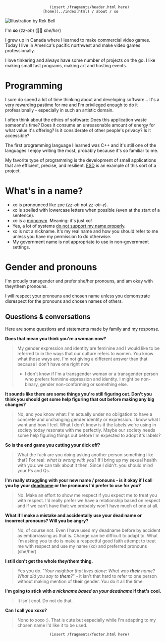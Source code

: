                         (insert /fragments/header.html here)
                     [home](../index.html) / about / xo

![Illustration by [Rek Bell](https://kokorobot.ca/)](/data/site/xo_profile_pic.jpg)

I'm **xo** (*zz-oh*) (🏳️‍⚧️ *she/her*)

I grew up in Canada where I learned to make commercial video games. Today I live
in America's pacific northwest and make video games professionally.

I love tinkering and always have some number of projects on the go. I like
making small fast programs, making art and hosting events.

# Programming

I sure do spend a lot of time thinking about and developing software... It's
a very rewarding pastime for me and I'm privileged enough to do it
professionally - especially in such an artistic domain.

I often think about the ethics of software: Does this application waste
someone's time? Does it consume an unreasonable amount of energy for what
value it's offering? Is it considerate of other people's privacy? Is it
accessible?

The first programming language I learned was C++ and it's still one of the
languages I enjoy writing the most, probably because it's so familiar to me.

My favorite type of programming is the development of small applications that
are efficient, precise, and resilient. [ESD](github.com/xoorath/esd) is an
example of this sort of a project.

# What's in a name?

* xo is pronounced like zoe (*zz-oh* not *zz-oh-e*).
* xo is spelled with lowercase letters when possible (even at the start of a sentence).
* xo is a [mononym](https://en.wikipedia.org/wiki/Mononym). Meaning: it's just xo!
* Yes, a lot of systems
  [do not support my name properly](https://www.kalzumeus.com/2010/06/17/falsehoods-programmers-believe-about-names/).
* xo is not a nickname. It's my real name and how you should refer to me unless
  you have my permission to do otherwise.
* My government name is not appropriate to use in non-government settings.

# Gender and pronouns

I'm proudly transgender and prefer she/her pronouns, and am okay with they/them
pronouns.

I will respect your pronouns and chosen name unless you demonstrate disrespect
for the pronouns and chosen names of others.

## Questions & conversations

Here are some questions and statements made by family and my response.

**Does that mean you think you're a woman now?**

> My gender expression and identity are feminine and I would like to be referred
> to in the ways that our culture refers to women. You know what those ways are.
> I'm not giving a different answer than that because I don't have one right now
> - I don't know if I'm a transgender woman or a transgender person who prefers
> feminine expression and identity. I might be non-binary, gender non-conforming
> or something else.

**It sounds like there are some things you're still figuring out. Don't you
  think you should get some help figuring that out before making any big
  changes?**

> No, and you know what: I'm actually under no obligation to have a concrete
> and unchanging gender identity or expression. I know what I want and how I
> feel. What I don't know is if the labels we're using in society today resonate
> with me perfectly. Maybe our society needs some help figuring things out
> before I'm expected to adopt it's labels?

**So is the end game you cutting your dick off?**

> What the fuck are you doing asking another person something like that?
> For real: *what is wrong with you*? If I bring up my sexual health with you:
> we can talk about it then. Since&nbsp;I&nbsp;didn't:
> you should mind your Ps and Qs.

**I'm really struggling with your new name / pronouns - is it okay if I
call you by your [deadname](https://en.wikipedia.org/wiki/Deadnaming) or the
pronouns I'd prefer to use for you?**

> No. Make an effort to show me respect if you expect me to treat you with
> respect. I'd really prefer we have a relationship based on respect and
> if we can't have that: we probably won't have much of one at all.

**What if I make a mistake and accidentally use your dead name or incorrect
pronouns? Will you be angry?**

> No, of course not. Even I have used my deadname before by accident as
> embarrassing as that is. Change can be difficult to adapt to. What I'm asking
> you to do is make a respectful good faith attempt to treat me with respect
> and use my name (xo) and preferred pronouns (she/her).

**I still don't get the whole they/them thing.**

> Yes you do. "*Your neighbor that lives alone: What was **their** name? What
> did you say to **them**?*" - it isn't that hard to refer to one person without
> making mention of **their** gender. You do it all the time.

**I'm going to stick with *a nickname based on your deadname* if that's cool.**

>  
> It isn't cool. Do not do that.

**Can I call you xoxo?**

>  
> Nono to xoxo :). That is cute but especially while I'm adapting to my chosen
> name I'd like it to be used.

                        (insert /fragments/footer.html here)